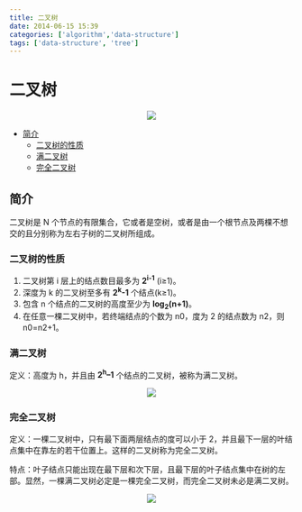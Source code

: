 ```yaml
---
title: 二叉树
date: 2014-06-15 15:39
categories: ['algorithm','data-structure']
tags: ['data-structure', 'tree']
---
```


# 二叉树

<div align="center"><img src="https://raw.githubusercontent.com/dunwu/images/master/images/data-structure/tree/二叉树.png"/></div>

<!-- TOC depthFrom:2 depthTo:3 -->

- [简介](#简介)
  - [二叉树的性质](#二叉树的性质)
  - [满二叉树](#满二叉树)
  - [完全二叉树](#完全二叉树)

<!-- /TOC -->

## 简介

二叉树是 N 个节点的有限集合，它或者是空树，或者是由一个根节点及两棵不想交的且分别称为左右子树的二叉树所组成。

### 二叉树的性质

1. 二叉树第 i 层上的结点数目最多为 **2<sup>i-1</sup>** (i≥1)。
2. 深度为 k 的二叉树至多有 **2<sup>k</sup>-1** 个结点(k≥1)。
3. 包含 n 个结点的二叉树的高度至少为 **log<sub>2</sub>(n+1)**。
4. 在任意一棵二叉树中，若终端结点的个数为 n0，度为 2 的结点数为 n2，则 n0=n2+1。

### 满二叉树

定义：高度为 h，并且由 **2<sup>h</sup>–1** 个结点的二叉树，被称为满二叉树。

<div align="center"><img src="https://raw.githubusercontent.com/dunwu/images/master/images/data-structure/tree/满二叉树.png"/></div>

### 完全二叉树

定义：一棵二叉树中，只有最下面两层结点的度可以小于 2，并且最下一层的叶结点集中在靠左的若干位置上。这样的二叉树称为完全二叉树。

特点：叶子结点只能出现在最下层和次下层，且最下层的叶子结点集中在树的左部。显然，一棵满二叉树必定是一棵完全二叉树，而完全二叉树未必是满二叉树。

<div align="center"><img src="https://raw.githubusercontent.com/dunwu/images/master/images/data-structure/tree/完全二叉树.png"/></div>
